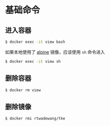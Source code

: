 # 基础命令

## 进入容器

```sh
$ docker exec -it view bash
```

如果本地使用了 [alpine](https://hub.docker.com/r/rtwadewang/view/tags) 镜像，应该使用 `sh` 命令进入

```sh
$ docker exec -it view sh
```

## 删除容器

```sh
$ docker rm view
```

## 删除镜像

```sh
$ docker rmi rtwadewang/tke
```